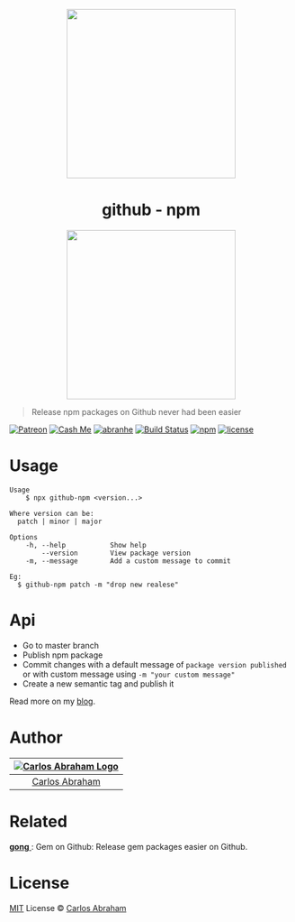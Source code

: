 <p align="center">
  	<img src="https://cdn.abraham.gq/projects/github-npm/logo.svg" width="300px">
</p>

<h1 align="center">github - npm</h1>

<p align="center">
  	<a href="https://npmjs.org/github-npm"><img src="https://nodei.co/npm/github-npm.png?compact=true" width="300px"></a>
</p>

> Release npm packages on Github never had been easier

<!-- Badges -->
[![Patreon][patreon]](https://www.patreon.com/abranhe)
[![Cash Me][cash-me]](https://cash.me/$abranhe)
[![abranhe](https://abranhe.com/badge.svg)](https://github.com/abranhe)
[![Build Status](https://img.shields.io/travis/abranhe/github-npm.svg?logo=travis)](https://travis-ci.org/abranhe/github-npm)
[![npm](https://img.shields.io/npm/v/github-npm.svg)](https://www.npmjs.com/package/github-npm)
[![license](https://img.shields.io/github/license/abranhe/github-npm.svg)](https://github.com/abranhe/github-npm/blob/master/LICENSE)
<!-- Badges -->


# Usage

```
Usage
	$ npx github-npm <version...>

Where version can be:
  patch | minor | major

Options
	-h, --help           Show help
	    --version        View package version
	-m, --message        Add a custom message to commit

Eg:
  $ github-npm patch -m "drop new realese"
```


# Api

- Go to master branch
- Publish npm package
- Commit changes with a default message of `package version published` or with custom message using `-m "your custom message"`
- Create a new semantic tag and publish it

Read more on my [blog](https://blog.abranhe.com/2018/06/30/release-npm-packages-on-github).

# Author

|[![Carlos Abraham Logo](https://avatars3.githubusercontent.com/u/21347264?s=50&v=4)](https://abranhe.com)|
| :-: |
| [Carlos Abraham](https://github.com/abranhe) |

# Related

[**gong** ](https://github.com/abranhe/gong): Gem on Github: Release gem packages easier on Github.

# License

[MIT](https://github.com/abranhe/github-npm/blob/master/LICENSE) License © [Carlos Abraham](https://github.com/abranhe)


[cash-me]: https://cdn.abraham.gq/badges/cash-me.svg
[patreon]: https://cdn.abraham.gq/badges/patreon.svg
